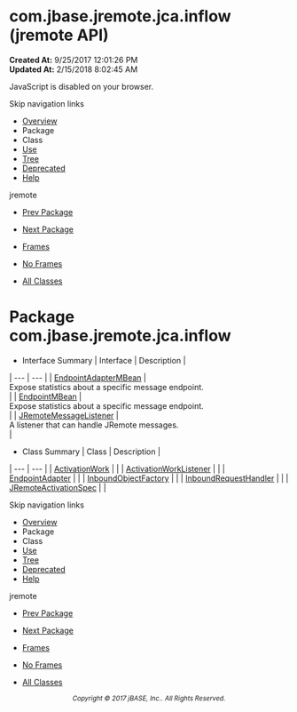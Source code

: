 # com.jbase.jremote.jca.inflow (jremote   API)

**Created At:** 9/25/2017 12:01:26 PM  
**Updated At:** 2/15/2018 8:02:45 AM  

<script type="text/javascript"><!--
    try {
        if (location.href.indexOf('is-external=true') == -1) {
            parent.document.title="com.jbase.jremote.jca.inflow (jremote   API)";
        }
    }
    catch(err) {
    }
//--></script><noscript><div>JavaScript is disabled on your browser.</div></noscript><!-- ========= START OF TOP NAVBAR ======= -->
<!--   -->
Skip navigation links
<!--   -->
- [Overview](../../../../../overview-summary.html)
- Package
- Class
- [Use](/39262-inflow/com_jbase_jremote_jca_inflow_package-use)
- [Tree](/39262-inflow/com_jbase_jremote_jca_inflow_package-tree)
- [Deprecated](../../../../../deprecated-list.html)
- [Help](../../../../../help-doc.html)


jremote <br>

- [Prev Package](/39259-cci/com_jbase_jremote_jca_cci_package-summary)
- [Next Package](/39264-protocol/com_jbase_jremote_jca_inflow_protocol_package-summary)


- [Frames](../../../../../index.html?com/jbase/jremote/jca/inflow//39262-inflow/com_jbase_jremote_jca_inflow_package-summary)
- [No Frames](/39262-inflow/com_jbase_jremote_jca_inflow_package-summary)


- [All Classes](../../../../../allclasses-noframe.html)


<script type="text/javascript"><!--
  allClassesLink = document.getElementById("allclasses_navbar_top");
  if(window==top) {
    allClassesLink.style.display = "block";
  }
  else {
    allClassesLink.style.display = "none";
  }
  //--></script>
<!--   -->
<!-- ========= END OF TOP NAVBAR ========= -->
# Package com.jbase.jremote.jca.inflow

- <caption><span>Interface Summary</span><span class="tabEnd"> </span></caption>| Interface | Description |
| --- | --- |
| [EndpointAdapterMBean](/39262-inflow/com_jbase_jremote_jca_inflow_EndpointAdapterMBean "interface in com.jbase.jremote.jca.inflow") | <br>Expose statistics about a specific message endpoint.<br> |
| [EndpointMBean](/39262-inflow/com_jbase_jremote_jca_inflow_EndpointMBean "interface in com.jbase.jremote.jca.inflow") | <br>Expose statistics about a specific message endpoint.<br> |
| [JRemoteMessageListener](/39262-inflow/com_jbase_jremote_jca_inflow_JRemoteMessageListener "interface in com.jbase.jremote.jca.inflow") | <br>A listener that can handle JRemote messages.<br> |
- <caption><span>Class Summary</span><span class="tabEnd"> </span></caption>| Class | Description |
| --- | --- |
| [ActivationWork](/39262-inflow/com_jbase_jremote_jca_inflow_ActivationWork "class in com.jbase.jremote.jca.inflow") |   |
| [ActivationWorkListener](/39262-inflow/com_jbase_jremote_jca_inflow_ActivationWorkListener "class in com.jbase.jremote.jca.inflow") |   |
| [EndpointAdapter](/39262-inflow/com_jbase_jremote_jca_inflow_EndpointAdapter "class in com.jbase.jremote.jca.inflow") |   |
| [InboundObjectFactory](/39262-inflow/com_jbase_jremote_jca_inflow_InboundObjectFactory "class in com.jbase.jremote.jca.inflow") |   |
| [InboundRequestHandler](/39262-inflow/com_jbase_jremote_jca_inflow_InboundRequestHandler "class in com.jbase.jremote.jca.inflow") |   |
| [JRemoteActivationSpec](/39262-inflow/com_jbase_jremote_jca_inflow_JRemoteActivationSpec "class in com.jbase.jremote.jca.inflow") |   |
<!-- ======= START OF BOTTOM NAVBAR ====== -->
<!--   -->
Skip navigation links
<!--   -->
- [Overview](../../../../../overview-summary.html)
- Package
- Class
- [Use](/39262-inflow/com_jbase_jremote_jca_inflow_package-use)
- [Tree](/39262-inflow/com_jbase_jremote_jca_inflow_package-tree)
- [Deprecated](../../../../../deprecated-list.html)
- [Help](../../../../../help-doc.html)


jremote <br>

- [Prev Package](/39259-cci/com_jbase_jremote_jca_cci_package-summary)
- [Next Package](/39264-protocol/com_jbase_jremote_jca_inflow_protocol_package-summary)


- [Frames](../../../../../index.html?com/jbase/jremote/jca/inflow//39262-inflow/com_jbase_jremote_jca_inflow_package-summary)
- [No Frames](/39262-inflow/com_jbase_jremote_jca_inflow_package-summary)


- [All Classes](../../../../../allclasses-noframe.html)


<script type="text/javascript"><!--
  allClassesLink = document.getElementById("allclasses_navbar_bottom");
  if(window==top) {
    allClassesLink.style.display = "block";
  }
  else {
    allClassesLink.style.display = "none";
  }
  //--></script>
<!--   -->
<!-- ======== END OF BOTTOM NAVBAR ======= -->
<small>			<center>			<i>Copyright © 2017 jBASE, Inc.. All Rights Reserved.</i>		</center></small>
